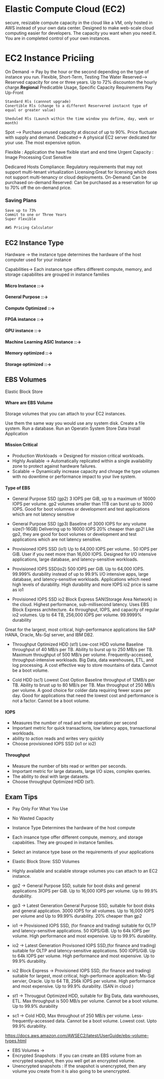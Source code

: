 # Elastic Compute Cloud (EC2)
secure, resizable compute capacity in the cloud
like a VM, only hosted in AWS instead of your own data center.
Designed to make web-scale cloud computing easier for developers.
The capacity you want when you need it.
You are in completed control of your own instances.

# EC2 Instance Priciing 
On Demand -> Pay by the hour or the second depending on the type of instance you run.
    Flexible, Short-Term, Testing The Water
Reserved--> Reserved capacity for one or three years. Up to 72% discounton the hourly charge.**Regional**
    Predicatble Usage, Specific Capacity Requirements 
    Pay Up-Front

    Standard Rls (cannnot upgrade)
    Conertible Rls (change to a different Reservered instacnt type of equal or greater value)

    Sheduled Rls (Launch within the time window you define, day, week or month)


Spot --> Purchase unused capacity at discout of up to 90%. Price fluctuate with supply and demand.
Dedicated-> A physical EC2 server dedicated for your use. The most expensive option.

Flexible : Application the have flxible start and end time
Urgent Capacity : Image Processing
Cost Sensitive

Dedicared Hosts 
    Compliance: Regulatory requirements that may not support multi-tenant virtualization 
    Licensing:Great for licensing which does not support multi-tenancy or cloud deployments.
    On-Demand: Can be purchased on-demand
    Reserved: Can be purchased as a reservation for up to 70% off the on-demand price.

### Saving Plans
    Save up to 73%
    Commit to one or Three Years
    Super Flexible

    AWS Pricing Calculator
    


## EC2 Instance Type
Hardware -> the instance type determines the hardware of the host computer used for your instance

Capabilities-> Each instance type offers different compute, memory, and storage capabilites are grouped in instance families

#### Micro Instance ::->
#### General Purpose ::->
#### Compute Optimized ::->
#### FPGA instance ::->
#### GPU instance ::->
#### Machine Learning ASIC Instance ::->
#### Memory optimized ::->
#### Storage optimized ::->

## EBS Volumes
Elastic Block Store
#### Whare are EBS Volume
Storage volumes that you can attach to your EC2 instances.

Use them the same way you would use any system disk. Create a file system. Run a database.
Run an Operatin System
Store Data
Install Application 

#### Mission Critical
* Production Workloads -> Designed for mission critical workloads.
* Highly Available -> Automatically replicated within a single availability zone to protect against hardware failures.
* Scalable -> Dynamically increase capacity and chnage the type volumen with no downtime or performance impact to your live system.

#### Type of EBS
* General Purpose SSD (gp2)
3 IOPS per GiB, up to a maximum of 16000 IOPS per volume. gp2 volumes smaller than 1TB can burst up to 3000 IOPS. Good for boot volumnes or development and test applications which are not latency sensitive
* General Purpose SSD (gp3)
Baseline of 3000 IOPS for any volume size(1-16GB)
Delivering up to 16000 IOPS
20% cheaper than gp2!
Like gp2, they are good for boot volumes or development and test applications which are not latency sensitive.
* Provisioned IOPS SSD (io1)
Up to 64,000 IOPS per volume.. 50 IOPS per GiB.
User if you neet more than 16,000 IOPS.
Designed for I/O intensive applications, large database, and latency-sensitive workloads.

* Provisioned IOPS SSD(io2)
500 IOPS per GiB.
Up to 64,000 IOPS.
99.999% durability instead of up to 99.9%
I/O intensive apps, large database, and latency-sensitive workloads. Applications which need high levels of durability.
High durability and more IOPS
io2 price is same as io1

* Provisioned IOPS SSD io2 Block Express
SAN(Storage Area Network) in the cloud. 
Highest performance, sub-millisecond latency.
Uses EBS Block Express architecture.
4x throughput, IOPS, and capacity of regular io2 volumes.
Up to 64 TB, 256,000 IOPS per volume.
99.9999% durability

Great for the largest, most critical, high-performance applications like SAP HANA, Oracle, Ms-Sql server, and IBM DB2.

* Throughput Optimized HDD (st1)
Low-cost HDD volume
Baseline throughput of 40 MB/s per TB.
Ability to burst up to 250 MB/s per TB.
Maximum throughput of 500 MB/s per volume.
Frequently-accessed, throughput-intensive workloads. Big Data, data warehouses, ETL, and log processing. A cost effective way to store mountains of data. Cannot be a boot volume.

* Cold HDD (sc1)
Lowest Cost Option
Baseline throughput of 12MB/s per TB.
Ability to brust up to 80 MB/s per TB.
Max throughput of 250 MB/s per volume.
A good choice for colder data requiring fewer scans per day.
Good for applications that need the lowest cost and performance is not a factor.
Cannot be a boot volume.

#### IOPS
* Measures the number of read and write operation per second
* Important metric for quick transactions, low latency apps, transactional workloads.
* ability to action reads and writes very quickly
* Choose provisioned IOPS SSD (io1 or io2)

#### Throughput
* Measure the number of bits read or written per seconds.
* Important metric for large datasets, large I/O sizes, complex queries.
* The ability to deal with large datasets.
* Choose throughput Optimized HDD (st1). 



## Exam Tips
* Pay Only For What You Use
* No Wasted Capacity
* Instance Type Determines the hardware of the host compute
* Each insance type offer different compute, memory, and storage capabiities. They are grouped in instance families.
* Select an instance type base on the requirements of your applications
* Elastic Block Store: SSD Volumes
* Highly available and scalable storage volumes you can attach to an EC2 instance.
* gp2 -> General Purpose SSD, suitale for boot disks and general applications 3IOPS per GiB. Up to 16,000 IOPS per volume. Up to 99.9% durability.
* gp3 -> Latest Generation General Purpose SSD, suitable for boot disks and general application. 3000 IOPS for all volumes. Up to 16,000 IOPS per volume and Up to 99.99% durability. 20% cheaper than gp2

* io1 -> Provisioned IOPS SSD, (for finance and trading) suitable for OLTP and latency-sensitive applications. 50 IOPS/GiB. Up to 64k IOPS per volume. 
High performance and most expensive.
Up to 99.9% durability.
* io2 -> Latest Generation Provisoned IOPS SSD,(for finance and trading) suitable for OLTP and latency-sensitive applications. 500 IOPS/GiB. Up to 64k IOPS per volume. 
High performance and most expensive.
Up to 99.9% durability.
* io2 Block Express -> Provisioned IOPS SSD, (for finance and trading) suitable for largest, most critical, high-performace application: Ms-Sql servier, Oracle. Up to 64 TB, 256k IOPS per volume. 
High performance and most expensive.
Up to 99.9% durability. (SAN in cloud )
* st1 -> Througput Optimized HDD, suitable for Big Data, data warehouses, ETL. Max throughput is 500 MB/s per volume. Cannot be a boot volume. Up to 99.9% durability
* sc1 -> Cold HDD, Max throughout of 250 MB/s per volume. Less-frequently-accessed data. Cannot be a boot volume. Lowest cost. Upto 99.9% durability.

https://docs.aws.amazon.com/AWSEC2/latest/UserGuide/ebs-volume-types.html

* EBS Volumes -> 
* Encrypted Snapshots : If you can create an EBS volume from an encrypted snapshot, then you well get an encrypted volume.
* Unencrypted snapshots : If the snapshot is unencrypted, then any volume you create from it is also going to be unencrypted.
